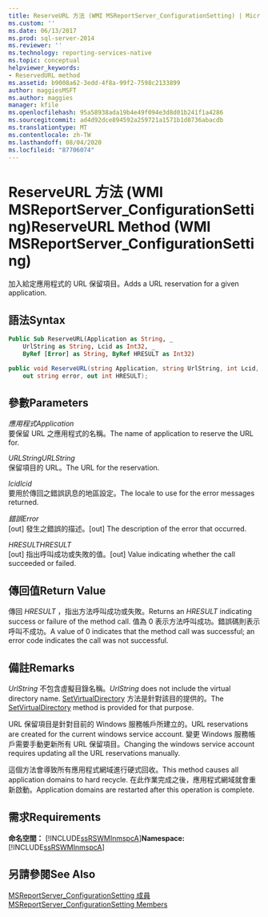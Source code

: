 ```yaml
---
title: ReserveURL 方法 (WMI MSReportServer_ConfigurationSetting) | Microsoft Docs
ms.custom: ''
ms.date: 06/13/2017
ms.prod: sql-server-2014
ms.reviewer: ''
ms.technology: reporting-services-native
ms.topic: conceptual
helpviewer_keywords:
- ReservedURL method
ms.assetid: b9008a62-3edd-4f8a-99f2-7598c2133899
author: maggiesMSFT
ms.author: maggies
manager: kfile
ms.openlocfilehash: 95a58938ada19b4e49f094e3d8d01b241f1a4286
ms.sourcegitcommit: ad4d92dce894592a259721a1571b1d8736abacdb
ms.translationtype: MT
ms.contentlocale: zh-TW
ms.lasthandoff: 08/04/2020
ms.locfileid: "87706074"
---
```

# <a name="reserveurl-method-wmi-msreportserver_configurationsetting"></a><span data-ttu-id="df7ce-102">ReserveURL 方法 (WMI MSReportServer_ConfigurationSetting)</span><span class="sxs-lookup"><span data-stu-id="df7ce-102">ReserveURL Method (WMI MSReportServer_ConfigurationSetting)</span></span>
  <span data-ttu-id="df7ce-103">加入給定應用程式的 URL 保留項目。</span><span class="sxs-lookup"><span data-stu-id="df7ce-103">Adds a URL reservation for a given application.</span></span>  
  
## <a name="syntax"></a><span data-ttu-id="df7ce-104">語法</span><span class="sxs-lookup"><span data-stu-id="df7ce-104">Syntax</span></span>  
  
```vb  
Public Sub ReserveURL(Application as String, _  
    UrlString as String, Lcid as Int32, _   
    ByRef [Error] as String, ByRef HRESULT as Int32)  
```  
  
```csharp  
public void ReserveURL(string Application, string UrlString, int Lcid,   
    out string error, out int HRESULT);  
```  
  
## <a name="parameters"></a><span data-ttu-id="df7ce-105">參數</span><span class="sxs-lookup"><span data-stu-id="df7ce-105">Parameters</span></span>  
 <span data-ttu-id="df7ce-106">*應用程式*</span><span class="sxs-lookup"><span data-stu-id="df7ce-106">*Application*</span></span>  
 <span data-ttu-id="df7ce-107">要保留 URL 之應用程式的名稱。</span><span class="sxs-lookup"><span data-stu-id="df7ce-107">The name of application to reserve the URL for.</span></span>  
  
 <span data-ttu-id="df7ce-108">*URLString*</span><span class="sxs-lookup"><span data-stu-id="df7ce-108">*URLString*</span></span>  
 <span data-ttu-id="df7ce-109">保留項目的 URL。</span><span class="sxs-lookup"><span data-stu-id="df7ce-109">The URL for the reservation.</span></span>  
  
 <span data-ttu-id="df7ce-110">*lcid*</span><span class="sxs-lookup"><span data-stu-id="df7ce-110">*lcid*</span></span>  
 <span data-ttu-id="df7ce-111">要用於傳回之錯誤訊息的地區設定。</span><span class="sxs-lookup"><span data-stu-id="df7ce-111">The locale to use for the error messages returned.</span></span>  
  
 <span data-ttu-id="df7ce-112">*錯誤*</span><span class="sxs-lookup"><span data-stu-id="df7ce-112">*Error*</span></span>  
 <span data-ttu-id="df7ce-113">[out] 發生之錯誤的描述。</span><span class="sxs-lookup"><span data-stu-id="df7ce-113">[out] The description of the error that occurred.</span></span>  
  
 <span data-ttu-id="df7ce-114">*HRESULT*</span><span class="sxs-lookup"><span data-stu-id="df7ce-114">*HRESULT*</span></span>  
 <span data-ttu-id="df7ce-115">[out] 指出呼叫成功或失敗的值。</span><span class="sxs-lookup"><span data-stu-id="df7ce-115">[out] Value indicating whether the call succeeded or failed.</span></span>  
  
## <a name="return-value"></a><span data-ttu-id="df7ce-116">傳回值</span><span class="sxs-lookup"><span data-stu-id="df7ce-116">Return Value</span></span>  
 <span data-ttu-id="df7ce-117">傳回 *HRESULT* ，指出方法呼叫成功或失敗。</span><span class="sxs-lookup"><span data-stu-id="df7ce-117">Returns an *HRESULT* indicating success or failure of the method call.</span></span> <span data-ttu-id="df7ce-118">值為 0 表示方法呼叫成功。錯誤碼則表示呼叫不成功。</span><span class="sxs-lookup"><span data-stu-id="df7ce-118">A value of 0 indicates that the method call was successful; an error code indicates the call was not successful.</span></span>  
  
## <a name="remarks"></a><span data-ttu-id="df7ce-119">備註</span><span class="sxs-lookup"><span data-stu-id="df7ce-119">Remarks</span></span>  
 <span data-ttu-id="df7ce-120">*UrlString* 不包含虛擬目錄名稱。</span><span class="sxs-lookup"><span data-stu-id="df7ce-120">*UrlString* does not include the virtual directory name.</span></span> <span data-ttu-id="df7ce-121">[SetVirtualDirectory](configurationsetting-method-setvirtualdirectory.md) 方法是針對該目的提供的。</span><span class="sxs-lookup"><span data-stu-id="df7ce-121">The [SetVirtualDirectory](configurationsetting-method-setvirtualdirectory.md) method is provided for that purpose.</span></span>  
  
 <span data-ttu-id="df7ce-122">URL 保留項目是針對目前的 Windows 服務帳戶所建立的。</span><span class="sxs-lookup"><span data-stu-id="df7ce-122">URL reservations are created for the current windows service account.</span></span> <span data-ttu-id="df7ce-123">變更 Windows 服務帳戶需要手動更新所有 URL 保留項目。</span><span class="sxs-lookup"><span data-stu-id="df7ce-123">Changing the windows service account requires updating all the URL reservations manually.</span></span>  
  
 <span data-ttu-id="df7ce-124">這個方法會導致所有應用程式網域進行硬式回收。</span><span class="sxs-lookup"><span data-stu-id="df7ce-124">This method causes all application domains to hard recycle.</span></span> <span data-ttu-id="df7ce-125">在此作業完成之後，應用程式網域就會重新啟動。</span><span class="sxs-lookup"><span data-stu-id="df7ce-125">Application domains are restarted after this operation is complete.</span></span>  
  
## <a name="requirements"></a><span data-ttu-id="df7ce-126">需求</span><span class="sxs-lookup"><span data-stu-id="df7ce-126">Requirements</span></span>  
 <span data-ttu-id="df7ce-127">**命名空間：** [!INCLUDE[ssRSWMInmspcA](../../includes/ssrswminmspca-md.md)]</span><span class="sxs-lookup"><span data-stu-id="df7ce-127">**Namespace:** [!INCLUDE[ssRSWMInmspcA](../../includes/ssrswminmspca-md.md)]</span></span>  
  
## <a name="see-also"></a><span data-ttu-id="df7ce-128">另請參閱</span><span class="sxs-lookup"><span data-stu-id="df7ce-128">See Also</span></span>  
 [<span data-ttu-id="df7ce-129">MSReportServer_ConfigurationSetting 成員</span><span class="sxs-lookup"><span data-stu-id="df7ce-129">MSReportServer_ConfigurationSetting Members</span></span>](msreportserver-configurationsetting-members.md)  
  
  
